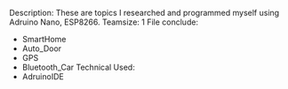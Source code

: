 Description: These are topics I researched and programmed myself using Adruino Nano, ESP8266.
Teamsize: 1 
File conclude: 
 + SmartHome 
 + Auto_Door
 + GPS
 + Bluetooth_Car
Technical Used: 
 + AdruinoIDE
